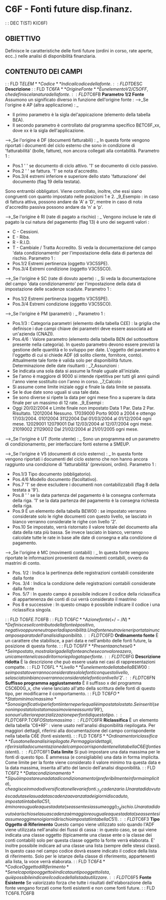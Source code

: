 # C6F - Fonti future disp.finanz.
 :  : DEC T(ST) K(C6F)
## OBIETTIVO
Definisce le caratteristiche delle fonti future (ordini in corso, rate aperte, ecc..) nelle analisi di disponibilità finanziaria.
## CONTENUTO DEI CAMPI
 :  : FLD T$ELEM **Codice**
Indica il codice della fonte.
 :  : FLD T$DESC **Descrizione**
 :  : FLD T$C6FA **Origine Fonte**
È un elemento V2/C5OFF, che definisce la natura della fonte.
 :  : FLD T$C6FB **Parametro 1/2 Fonte**
Assumono un significato diverso in funzione dell'origine fonte : 
-->_Se l'origine è AP (altra applicazione)  : _
- Il primo parametro è la sigla del'appicazione (elemento della tabella B£A).
- Il secondo parametro è controllato dal programma specifico B£TC6F_xx, dove xx è la sigla dell'applicazione.

-->_Se l'origine è DF (documenti fatturabili)  : _
In questa fonte vengono riportati i documenti del ciclo esterno che sono in condizione di 'fatturabilità' (bolle, fatture), non ancora collegati alla contabilità.
Parametro 1 : 
-    Pos.1  ' ' se documento di ciclo attivo.
                '1' se documento di ciclo passivo.
-    Pos.2  ' ' se fattura.
                '1' se nota d'accredito.
-    Pos.3/4   estremi inferiore e superiore dello stato 'fatturazione' del documento (flag 19 della testata).

 Sono entrambi obbligatori. Viene controllato, inoltre, che essi siano congruenti con quanto impostato nelle posizioni 1  e 2.
_9_Esempio :  in caso di fattura attiva, possono andare da 'A' a 'D', mentre in caso di nota d'accredito passiva possono andare da 'n' a 'p'.

-->_Se l'origine è RI (rate di pagato a rischio)  : _
Vengono incluse le rate di pagato la cui natura del pagamento (flag 13) è uno dei seguenti valori : 
- C - Cessioni.
- E - Riba.
- R - R.I.D.
- T - Cambiale / Tratta Accredito.
Si veda la documentazione del campo 'data condizionamento' per l'impostazione della data di partenza del rischio.
Parametro 1 : 
-    Pos.1/2   Estremi pertinenza (oggetto V3C5SPE).
-    Pos.3/4   Estremi condizione (oggetto V3C5SCO).

-->_Se l'origine è SC (rate di dovuto aperte)  : _
Si veda la documentazione del campo 'data condizionamento' per l'impostazione della data di impostazione delle scadenze scadute.
Parametro 1 : 
-    Pos.1/2   Estremi pertinenza (oggetto V3C5SPE).
-    Pos.3/4   Estremi condizione (oggetto V3C5SCO).

-->_Se l'origine è PM (parametri) : _
Parametro 1 : 
-    Pos.1/3 :   Categoria parametri (elemento della tabella C£E) :  la griglia che definisce i due campi chiave dei parametri deve essere associata ad un'azienda (CNAZI).
-    Pos.4/6 :   Valore parametro (elemento della tabella B£N del sottosettore presente nella categoria). In questo parametro devono essere previsti la gestione delle quantità e lo sviluppo per date.
L'oggetto del parametro è l'oggetto di cui si chiede ADF (di solito cliente, fornitore, conto). Attualmente tale fonte è valida solo per disponibilità future.
Determinazione delle date risultanti : 
_7_Assunzioni : 
- Se indicata una sola data si assume la finale uguale all'iniziale.
- Se l'anno è maggiore di 9000 si intende ripetitiva per tutti gli anni quindi l'anno viene sostituito con l'anno in corso.
_7_Calcolo : 
- Si assume come limite iniziale oggi e finale la data limite se passata.
- Se le due date sono uguali si usa tale data.
- Se sono diverse si ripete la data per ogni mese fino a superare la data finale per un massimo di 12 rate.
_9_Esempi : 
- Oggi 20/02/2004 e Limite finale non impostato
Data 1 Par. Data 2 Par.   Risultato.
12012004                  Nessuno.
17039000                  Porto 9000 a 2004  e ottengo 17/03/2004.
01012004    31122004      Dal 01/03/2004 al 01/12/2004  ogni mese.
12029001    12079001      Dal 12/03/2004 al 12/07/2004  ogni mese.
21019002    21129002      Dal 21/02/2004 al 21/01/2005  ogni mese.

-->_Se l'origine è UT (fonte utente)  : _
Sono un programma ed un parametro di condizionamento, per interfacciare fonti esterne a SMEUP.

-->_Se l'origine è V5 (documenti di ciclo esterno)  : _
In questa fonte vengono riportati i documenti del ciclo esterno che non hanno ancora raggiunto una condizione di 'fatturabilità' (previsioni, ordini).
Parametro 1 : 
-    Pos.1/3   Tipo documento (obbligatorio).
-    Pos.4/6   Modello documento (facoltativo).
-    Pos.7     '1' se deve escludere i documenti  non contabilizzabili (flag 8 della testata a '9').
-    Pos.8
' ' se la data partenza del pagamento è la consegna confermata della riga.
'1' se la data partenza del pagamento è la consegna richiesta della riga.
-    Pos.9   È un elemento della tabella B£W00 :  se impostato verranno considerate solo le righe documenti con questo livello, se lasciato in bianco verranno considerate le righe con livello '2'.
-    Pos.10  Se impostato, verrà ristornato il valore totale del documento alla data della rata più bassa.
Se invece lasciato in bianco, verranno calcolate tutte le rate in base alle date di consegna e alla condizione di pagamento.

-->_Se l'origine è MC (movimenti contabili) : _
In questa fonte vengono riportate le informazioni provenienti da movimenti contabili, ovvero da mastrini di conto.
-   Pos. 1/2 :  Indica la pertinenza delle registrazioni contabili considerate dalla fonte
-   Pos. 3/4 :  Indica la condizione delle registrazioni contabili considerate dalla fonte
-   Pos. 5/7 :  In questo campo è possibile indicare il codice della riclassifica di appartenenza dei conti di cui verrà considerato il mastrino
-   Pos 8 e successive :  In questo cmapo è possibile indicare il codice i una riclassifica singola.

 :  : FLD T$C6FE.T$C6FB
 :  : FLD T$C6FC **Azione fonte (+/-/N)**
Definisce se il contributo della fonte è positivo, negativo oppure neutro per la disponibilità. Una fonte neutra viene riportata in un campo separato dell'analisi disponibilità.
 :  : FLD T$C6FD **Ordinamento fonte**
È un carattere che stabilisce, a pari data e nell'ambito delle fonti future, la posizione di questa fonte.
 :  : FLD T$C6FF **Presenta anche se 0**
Se impostato, mostra la riga della fonte anche se con valore a zero, unicamente nel caso di ritorno riepilogato per fonte.
 :  : FLD T$C6FG **Descrizione ridotta**
È la descrizione che può essere usata nei casi di rappresentazioni compatte.
 :  : FLD T$C6FL **Livello**
È un elemento della tabella B£W00 :  se impostato verranno considerate solo le fonti con questo livello, se lasciato in bianco verranno considerate le fonti con livello '2'.
 :  : FLD T$C6FN **Suffisso programma aggiustamento**
È il suffisso x del programma C5C6D0G_x, che viene lanciato all'atto della scrittura delle fonti di questo tipo, per modificarne il comportamento.
 :  : FLD T$C6FO **Stato minimo/massimo**
Sono significativi per le fonti interne per le quali è impostato lo stato. Se inseriti (se non impostato lo stato massimo viene assunto '99'), sono un'ulteriore parzializzazione per fonti di questo tipo.
 :  : FLD T$C6FP.T$C6FO Stato massimo
 :  : FLD T$C6FR **Riclassifica**
È un elemento della tabella 'C6*RF' :  viene usato nell'analisi disponibilità riepilogata. Per maggiori dettagli, riferirsi alla documentazione del campo corrispondente nella tabella C6E (fonti esistenti).
 :  : FLD T$C6FS **Ordinamento riclassifica**
È usato nelle analisi riepilogate. Per maggiori dettagli, riferirsi alla documentazione del campo corrispondente nella tabella C6E (fonti esistenti).
 :  : FLD T$C6F1 **Data limite**
Si può impostare una data massima per le fonti di questo tipo. È ammessa (e consigliabile) una data in forma implicita. Come limite per la fonte viene considerato il valore minimo tra questa data e la data massima, inserita all'atto del lancio dell'analisi disponibilità.
 :  : FLD T$C6F2 **Data condizionamento**
Si può impostare una data di condizionamento (preferibilmente in forma implicita), che agisce in modo diversificato nelle varie fonti.
_7_Scadenzario.
Una rata di dovuto è scaduta se la sua data scadenza avanzata dei giorni di scaduto, impostati in tabella C51, è minore o uguale a questa data (se assente si assume oggi)
_7_Rischio.
Una rata di dovuto è a rischio se la sua scadenza è maggiore o uguale a questa data (se assente si assume oggi meno i giorni di rischio impostati in tabella C51).
 :  : FLD T$C6F3 **Tipo Oggetto di Riferimento**
Questo campo viene utilizzato solo quando l'ADF viene utilizzata nell'analisi dei flussi di cassa :  in questo caso, se qui viene indicata una classe oggetto (tipicamente una classe ente o la classe dei conti contabili) solo per questa classe oggetto la fonte verrà elaborata. E' inoltre possibile indicare ad una classe una lista (sempre delle stessi classi). In questo caso nel campo codice dovrà essere indicato il codice della lista di riferimento. Solo per le istanze della classe di riferimento, appartenenti alla lista, la voce verrà elaborata.
 :  : FLD T$C6F4 **Codice Oggetto di Riferimento**
Se nel capo tipo oggetto è indicata un tipo oggetto lista, qui è possibile indicare il codice della lista da utilizzare.
 :  : FLD T$C6F5 **Fonte Esistente**
Se valorizzato forza che tutte i risultati dell'elaborazione della fonte vengano forzati come fonti esistenti e non come fonti future.
 :  : FLD T$C6F6.T$C6FB
